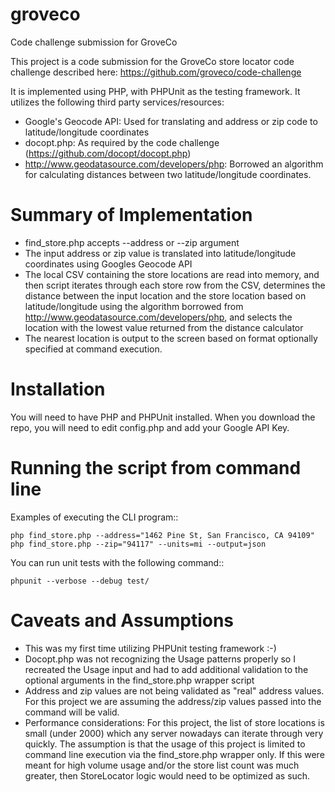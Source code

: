 # groveco
Code challenge submission for GroveCo

This project is a code submission for the GroveCo store locator code challenge described here:
https://github.com/groveco/code-challenge

It is implemented using PHP, with PHPUnit as the testing framework.
It utilizes the following third party services/resources:
* Google's Geocode API: Used for translating and address or zip code to latitude/longitude coordinates
* docopt.php: As required by the code challenge (https://github.com/docopt/docopt.php)
* http://www.geodatasource.com/developers/php: Borrowed an algorithm for calculating distances between two latitude/longitude coordinates.

Summary of Implementation
======================================================================
* find_store.php accepts --address or --zip argument
* The input address or zip value is translated into latitude/longitude coordinates using Googles Geocode API
* The local CSV containing the store locations are read into memory, and then script iterates through each store row from the CSV, determines the distance between the input location and the store location based on latitude/longitude using the algorithm borrowed from http://www.geodatasource.com/developers/php, and selects the location with the lowest value returned from the distance calculator
* The nearest location is output to the screen based on format optionally specified at command execution.

Installation
======================================================================
You will need to have PHP and PHPUnit installed.
When you download the repo, you will need to edit config.php and add your Google API Key.

Running the script from command line
======================================================================

Examples of executing the CLI program::

    php find_store.php --address="1462 Pine St, San Francisco, CA 94109"
    php find_store.php --zip="94117" --units=mi --output=json

You can run unit tests with the following command::

    phpunit --verbose --debug test/

Caveats and Assumptions
======================================================================
* This was my first time utilizing PHPUnit testing framework :-)
* Docopt.php was not recognizing the Usage patterns properly so I recreated the Usage input and had to add additional validation to the optional arguments in the find_store.php wrapper script
* Address and zip values are not being validated as "real" address values.  For this project we are assuming the address/zip values passed into the command will be valid.
* Performance considerations: For this project, the list of store locations is small (under 2000) which any server nowadays can iterate through very quickly.  The assumption is that the usage of this project is limited to command line execution via the find_store.php wrapper only.  If this were meant for high volume usage and/or the store list count was much greater, then StoreLocator logic would need to be optimized as such.
